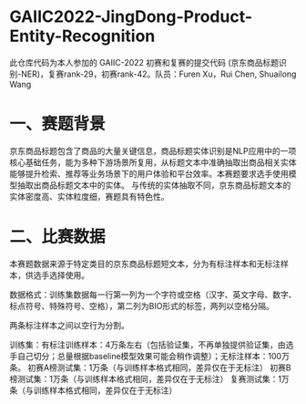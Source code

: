 # GAIIC2022-JingDong-Product-Entity-Recognition
此仓库代码为本人参加的 GAIIC-2022 初赛和复赛的提交代码 (京东商品标题识别-NER)，复赛rank-29，初赛rank-42。队员：Furen Xu，Rui Chen, Shuailong Wang
# 一、赛题背景
京东商品标题包含了商品的大量关键信息，商品标题实体识别是NLP应用中的一项核心基础任务，能为多种下游场景所复用，从标题文本中准确抽取出商品相关实体能够提升检索、推荐等业务场景下的用户体验和平台效率。本赛题要求选手使用模型抽取出商品标题文本中的实体。
与传统的实体抽取不同，京东商品标题文本的实体密度高、实体粒度细，赛题具有特色性。
 

# 二、比赛数据
本赛题数据来源于特定类目的京东商品标题短文本，分为有标注样本和无标注样本，供选手选择使用。

数据格式：训练集数据每一行第一列为一个字符或空格（汉字、英文字母、数字、标点符号、特殊符号、空格），第二列为BIO形式的标签，两列以空格分隔。

两条标注样本之间以空行为分割。

训练集：有标注训练样本：4万条左右（包括验证集，不再单独提供验证集，由选手自己切分；总量根据baseline模型效果可能会稍作调整）；无标注样本：100万条。
初赛A榜测试集：1万条（与训练样本格式相同，差异仅在于无标注）
初赛B榜测试集：1万条（与训练样本格式相同，差异仅在于无标注）
复赛测试集：1万条（与训练样本格式相同，差异仅在于无标注）
